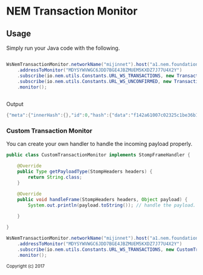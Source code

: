 # NEM Transaction Monitor

<h2>Usage</h2>

Simply run your Java code with the following.

```java

WsNemTransactionMonitor.networkName("mijinnet").host("a1.nem.foundation").port("7895").wsPort("7778")
	.addressToMonitor("MDYSYWVWGC6JDD7BGE4JBZMUEM5KXDZ7J77U4X2Y")
	.subscribe(io.nem.utils.Constants.URL_WS_TRANSACTIONS, new TransactionMonitor())
	.subscribe(io.nem.utils.Constants.URL_WS_UNCONFIRMED, new TransactionMonitor())
	.monitor();
			
```

Output 

```java
{"meta":{"innerHash":{},"id":0,"hash":{"data":"f142a61007c02325c1be36b1bd31bb104a08c137c65f3d7c0d3c733cddd96d08"},"height":382168},"transaction":{"timeStamp":76125237,"amount":1000000,"signature":"aec219d957f8a401b7892e12c42427c151f0b8ec86438b3fea669ffc1b23c18e263c3ae952108548fae39d5bd7206cbb229f0e2de4fbc81f2c07210aa4d1830b","fee":1000000,"recipient":"MDVJCH6F5FXVUOFCC3PZTSXPQNPCULYQMWEGAOOW","type":257,"deadline":76211637,"message":{},"version":1610612737,"signer":"8043f36622be5c91e00d9977c870935c887ff9050ba0a62207db76dba1a87385"}}
```

<h3>Custom Transaction Monitor</h3>
You can create your own handler to handle the incoming payload properly.

```java
public class CustomTransactionMonitor implements StompFrameHandler {

	@Override
	public Type getPayloadType(StompHeaders headers) {
		return String.class;
	}

	@Override
	public void handleFrame(StompHeaders headers, Object payload) {
		System.out.println(payload.toString()); // handle the payload.
		
	}

}
```

```java
WsNemTransactionMonitor.networkName("mijinnet").host("a1.nem.foundation").port("7895").wsPort("7778")
	.addressToMonitor("MDYSYWVWGC6JDD7BGE4JBZMUEM5KXDZ7J77U4X2Y")
	.subscribe(io.nem.utils.Constants.URL_WS_TRANSACTIONS, new CustomTransactionMonitor())
	.monitor();
```
<sub>Copyright (c) 2017</sub>
